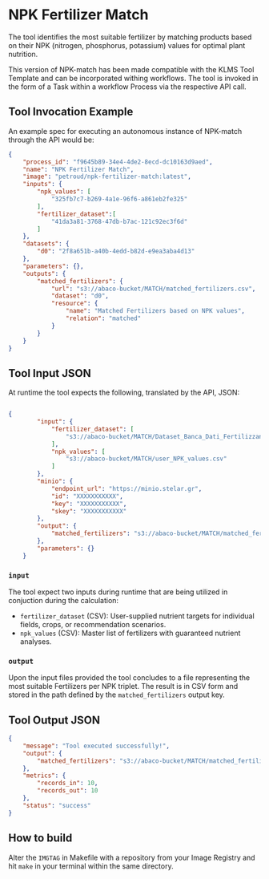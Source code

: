 # NPK Fertilizer Match

The tool identifies the most suitable fertilizer by matching products based on their NPK (nitrogen, phosphorus, potassium) values for optimal plant nutrition.

This version of NPK-match has been made compatible with the KLMS Tool Template and can be incorporated withing workflows. The tool is invoked in the form of a Task within a workflow Process via the respective API call. 

## Tool Invocation Example

An example spec for executing an autonomous instance of NPK-match through the API would be:

```json
{
    "process_id": "f9645b89-34e4-4de2-8ecd-dc10163d9aed",
    "name": "NPK Fertilizer Match",
    "image": "petroud/npk-fertilizer-match:latest",
    "inputs": {
        "npk_values": [
            "325fb7c7-b269-4a1e-96f6-a861eb2fe325"
        ],
        "fertilizer_dataset":[
            "41da3a81-3768-47db-b7ac-121c92ec3f6d"
        ]
    },
    "datasets": {
        "d0": "2f8a651b-a40b-4edd-b82d-e9ea3aba4d13"
    },
    "parameters": {},
    "outputs": {
        "matched_fertilizers": {
            "url": "s3://abaco-bucket/MATCH/matched_fertilizers.csv",
            "dataset": "d0",
            "resource": {
                "name": "Matched Fertilizers based on NPK values",
                "relation": "matched"
            }
        }
    }
}
```

## Tool Input JSON
At runtime the tool expects the following, translated by the API, JSON: 
```json

{
        "input": {
            "fertilizer_dataset": [
                "s3://abaco-bucket/MATCH/Dataset_Banca_Dati_Fertilizzanti.csv"
            ],
            "npk_values": [
                "s3://abaco-bucket/MATCH/user_NPK_values.csv"
            ]
        },
        "minio": {
            "endpoint_url": "https://minio.stelar.gr",
            "id": "XXXXXXXXXXX",
            "key": "XXXXXXXXXXX",
            "skey": "XXXXXXXXXXX"
        },
        "output": {
            "matched_fertilizers": "s3://abaco-bucket/MATCH/matched_fertilizers.csv"
        },
        "parameters": {}
    }
```
### `input`
The tool expect two inputs during runtime that are being utilized in conjuction during the calculation:
- `fertilizer_dataset` (CSV): User-supplied nutrient targets for individual fields, crops, or recommendation scenarios.	
- `npk_values` (CSV): Master list of fertilizers with guaranteed nutrient analyses.	



### `output`
Upon the input files provided the tool concludes to a file representing the most suitable Fertilizers per NPK triplet. The result is in CSV form and stored 
in the path defined by the `matched_fertilizers` output key. 

## Tool Output JSON

```json
{
    "message": "Tool executed successfully!",
    "output": {
        "matched_fertilizers": "s3://abaco-bucket/MATCH/matched_fertilizers.csv"
    },
    "metrics": {
        "records_in": 10,
        "records_out": 10
    },
    "status": "success"
}
```


## How to build 
Alter the `IMGTAG` in Makefile with a repository from your Image Registry and hit 
`make` in your terminal within the same directory.